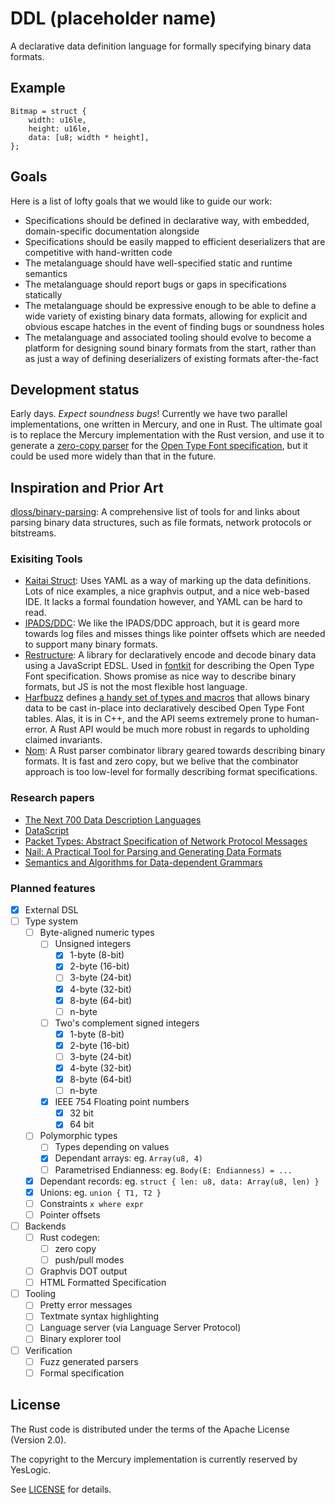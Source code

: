 # DDL (placeholder name)

A declarative data definition language for formally specifying binary
data formats.

## Example

```plain
Bitmap = struct {
    width: u16le,
    height: u16le,
    data: [u8; width * height],
};
```

## Goals

Here is a list of lofty goals that we would like to guide our work:

- Specifications should be defined in declarative way, with embedded,
  domain-specific documentation alongside
- Specifications should be easily mapped to efficient deserializers that are
  competitive with hand-written code
- The metalanguage should have well-specified static and runtime semantics
- The metalanguage should report bugs or gaps in specifications statically
- The metalanguage should be expressive enough to be able to define a wide
  variety of existing binary data formats, allowing for explicit and obvious
  escape hatches in the event of finding bugs or soundness holes
- The metalanguage and associated tooling should evolve to become a platform
  for designing sound binary formats from the start, rather than as just a way
  of defining deserializers of existing formats after-the-fact

## Development status

Early days. _Expect soundness bugs_! Currently we have two parallel
implementations, one written in Mercury, and one in Rust. The ultimate goal is
to replace the Mercury implementation with the Rust version, and use it to
generate a [zero-copy parser] for the [Open Type Font specification], but it
could be used more widely than that in the future.

[zero-copy parser]: https://github.com/yeslogic/allsorts
[Open Type Font specification]: https://www.microsoft.com/typography/otspec/otff.htm

## Inspiration and Prior Art

[dloss/binary-parsing](https://github.com/dloss/binary-parsing):
A comprehensive list of tools for and links about parsing binary data
structures, such as file formats, network protocols or bitstreams.

### Exisiting Tools

- [Kaitai Struct](http://kaitai.io):
  Uses YAML as a way of marking up the data definitions. Lots of nice
  examples, a nice graphvis output, and a nice web-based IDE. It lacks a
  formal foundation however, and YAML can be hard to read.
- [IPADS/DDC](https://www.cs.princeton.edu/~dpw/papers/700popl06.pdf):
  We like the IPADS/DDC approach, but it is geard more towards log files and
  misses things like pointer offsets which are needed to support many
  binary formats.
- [Restructure](https://github.com/devongovett/restructure):
  A library for declaratively encode and decode binary data using a JavaScript
  EDSL. Used in [fontkit](https://github.com/devongovett/fontkit) for describing
  the Open Type Font specification. Shows promise as nice way to describe
  binary formats, but JS is not the most flexible host language.
- [Harfbuzz](https://github.com/behdad/harfbuzz) defines [a handy set of types
  and macros](https://github.com/behdad/harfbuzz/blob/master/src/hb-open-type-private.hh)
  that allows binary data to be cast in-place into declaratively descibed Open
  Type Font tables. Alas, it is in C++, and the API seems extremely prone to
  human-error. A Rust API would be much more robust in regards to upholding
  claimed invariants.
- [Nom](https://github.com/Geal/nom):
  A Rust parser combinator library geared towards describing binary
  formats. It is fast and zero copy, but we belive that the combinator
  approach is too low-level for formally describing format specifications.

### Research papers

- [The Next 700 Data Description Languages](https://www.cs.princeton.edu/~dpw/papers/700popl06.pdf)
- [DataScript](http://people.cs.vt.edu/%7Egback/papers/gback-datascript-gpce2002.pdf)
- [Packet Types: Abstract Specification of Network Protocol Messages](http://conferences.sigcomm.org/sigcomm/2000/conf/paper/sigcomm2000-9-2.pdf)
- [Nail: A Practical Tool for Parsing and Generating Data Formats](https://www.usenix.org/system/files/conference/osdi14/osdi14-paper-bangert.pdf)
- [Semantics and Algorithms for Data-dependent Grammars](https://www.cs.princeton.edu/~dpw/papers/ddg-tr.pdf)

### Planned features

- [x] External DSL
- [ ] Type system
  - [ ] Byte-aligned numeric types
    - [ ] Unsigned integers
      - [x] 1-byte (8-bit)
      - [x] 2-byte (16-bit)
      - [ ] 3-byte (24-bit)
      - [x] 4-byte (32-bit)
      - [x] 8-byte (64-bit)
      - [ ] n-byte
    - [ ] Two's complement signed integers
      - [x] 1-byte (8-bit)
      - [x] 2-byte (16-bit)
      - [ ] 3-byte (24-bit)
      - [x] 4-byte (32-bit)
      - [x] 8-byte (64-bit)
      - [ ] n-byte
    - [x] IEEE 754 Floating point numbers
      - [x] 32 bit
      - [x] 64 bit
  - [ ] Polymorphic types
    - [ ] Types depending on values
    - [x] Dependant arrays: eg. `Array(u8, 4)`
    - [ ] Parametrised Endianness: eg. `Body(E: Endianness) = ...`
  - [x] Dependant records: eg. `struct { len: u8, data: Array(u8, len) }`
  - [x] Unions: eg. `union { T1, T2 }`
  - [ ] Constraints `x where expr`
  - [ ] Pointer offsets
- [ ] Backends
  - [ ] Rust codegen:
    - [ ] zero copy
    - [ ] push/pull modes
  - [ ] Graphvis DOT output
  - [ ] HTML Formatted Specification
- [ ] Tooling
  - [ ] Pretty error messages
  - [ ] Textmate syntax highlighting
  - [ ] Language server (via Language Server Protocol)
  - [ ] Binary explorer tool
- [ ] Verification
  - [ ] Fuzz generated parsers
  - [ ] Formal specification

## License

The Rust code is distributed under the terms of the Apache License (Version 2.0).

The copyright to the Mercury implementation is currently reserved by YesLogic.

See [LICENSE](LICENSE) for details.
